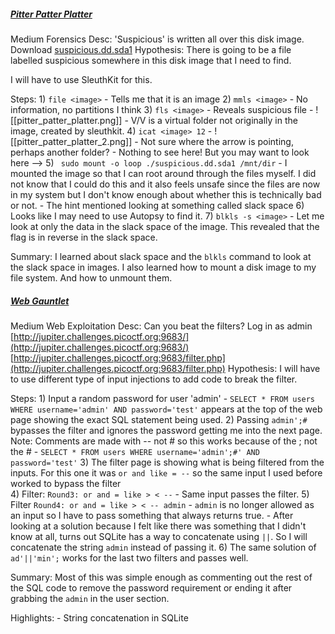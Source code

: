
##### [Pitter Patter Platter](https://play.picoctf.org/practice/challenge/87?difficulty=2&page=13&solved=1)

Medium
Forensics
Desc: 'Suspicious' is written all over this disk image. Download [suspicious.dd.sda1](https://jupiter.challenges.picoctf.org/static/0d39390cff1ab51699596b6e650e7cba/suspicious.dd.sda1)
Hypothesis: There is going to be a file labelled suspicious somewhere in this disk image that I need to find.

I will have to use SleuthKit for this.

Steps:
	1) `file <image>`
		- Tells me that it is an image
	2) `mmls <image>`
		- No information, no partitions I think
	3) `fls <image>`
		- Reveals suspicious file
		- ![[pitter_patter_platter.png]]
		- V/V is a virtual folder not originally in the image, created by sleuthkit.
	4) `icat <image> 12`
		- ![[pitter_patter_platter_2.png]]
		- Not sure where the arrow is pointing, perhaps another folder?
		- Nothing to see here! But you may want to look here -->
	5) ` sudo mount -o loop ./suspicious.dd.sda1 /mnt/dir`
		- I mounted the image so that I can root around through the files myself. I did not know that I could do this and it also feels unsafe since the files are now in my system but I don't know enough about whether this is technically bad or not.
		- The hint mentioned looking at something called slack space 
	6) Looks like I may need to use Autopsy to find it.
	7) `blkls -s <image>`
		- Let me look at only the data in the slack space of the image. This revealed that the flag is in reverse in the slack space.

Summary: I learned about slack space and the `blkls` command to look at the slack space in images. I also learned how to mount a disk image to my file system. And how to unmount them.

##### [Web Gauntlet](https://play.picoctf.org/practice/challenge/88?difficulty=2&page=13&solved=1)

Medium
Web Exploitation
Desc: Can you beat the filters? Log in as admin [http://jupiter.challenges.picoctf.org:9683/](http://jupiter.challenges.picoctf.org:9683/) [http://jupiter.challenges.picoctf.org:9683/filter.php](http://jupiter.challenges.picoctf.org:9683/filter.php)
Hypothesis: I will have to use different type of input injections to add code to break the filter.

Steps:
	1) Input a random password for user 'admin'
		- `SELECT * FROM users WHERE username='admin' AND password='test'` appears at the top of the web page showing the exact SQL statement being used.
	2) Passing `admin';#` bypasses the filter and ignores the password getting me into the next page. Note: Comments are made with -- not # so this works because of the ; not the #
		- `SELECT * FROM users WHERE username='admin';#' AND password='test'`
	3) The filter page is showing what is being filtered from the inputs. For this one it was `or and like = --` so the same input I used before worked to bypass the filter	
	4) Filter: `Round3: or and = like > < --`
		- Same input passes the filter.
	5)  Filter `Round4: or and = like > < -- admin`
		- `admin` is no longer allowed as an input so I have to pass something that always returns true.
		- After looking at a solution because I felt like there was something that I didn't know at all, turns out SQLite has a way to concatenate using `||`. So I will concatenate the string `admin` instead of passing it.
	6) The same solution of `ad'||'min';` works for the last two filters and passes well.

Summary: Most of this was simple enough as commenting out the rest of the SQL code to remove the password requirement or ending it after grabbing the `admin`  in the user section. 

Highlights:
	- String concatenation in SQLite
